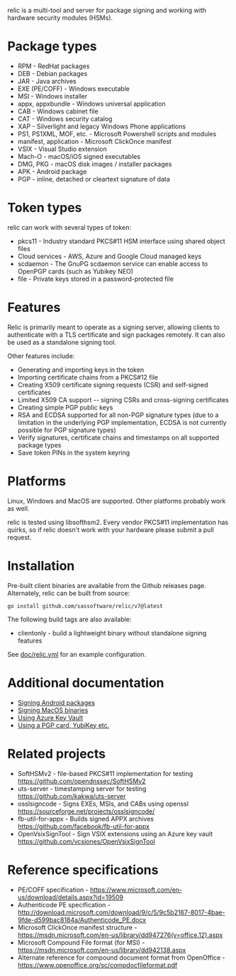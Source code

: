 relic is a multi-tool and server for package signing and working with hardware security modules (HSMs).

# Package types
* RPM - RedHat packages
* DEB - Debian packages
* JAR - Java archives
* EXE (PE/COFF) - Windows executable
* MSI - Windows installer
* appx, appxbundle - Windows universal application
* CAB - Windows cabinet file
* CAT - Windows security catalog
* XAP - Silverlight and legacy Windows Phone applications
* PS1, PS1XML, MOF, etc. - Microsoft Powershell scripts and modules
* manifest, application - Microsoft ClickOnce manifest
* VSIX - Visual Studio extension
* Mach-O - macOS/iOS signed executables
* DMG, PKG - macOS disk images / installer packages
* APK - Android package
* PGP - inline, detached or cleartext signature of data

# Token types
relic can work with several types of token:

* pkcs11 - Industry standard PKCS#11 HSM interface using shared object files
* Cloud services - AWS, Azure and Google Cloud managed keys
* scdaemon - The GnuPG scdaemon service can enable access to OpenPGP cards (such as Yubikey NEO)
* file - Private keys stored in a password-protected file

# Features
Relic is primarily meant to operate as a signing server, allowing clients to authenticate with a TLS certificate and sign packages remotely. It can also be used as a standalone signing tool.

Other features include:

* Generating and importing keys in the token
* Importing certificate chains from a PKCS#12 file
* Creating X509 certificate signing requests (CSR) and self-signed certificates
* Limited X509 CA support -- signing CSRs and cross-signing certificates
* Creating simple PGP public keys
* RSA and ECDSA supported for all non-PGP signature types (due to a limitation in the underlying PGP implementation, ECDSA is not currently possible for PGP signature types)
* Verify signatures, certificate chains and timestamps on all supported package types
* Save token PINs in the system keyring

# Platforms
Linux, Windows and MacOS are supported. Other platforms probably work as well.

relic is tested using libsofthsm2. Every vendor PKCS#11 implementation has quirks, so if relic doesn't work with your hardware please submit a pull request.

# Installation
Pre-built client binaries are available from the Github releases page. Alternately, relic can be built from source:

```go install github.com/sassoftware/relic/v7@latest```

The following build tags are also available:

* clientonly - build a lightweight binary without standalone signing features

See [doc/relic.yml](./doc/relic.yml) for an example configuration.

# Additional documentation

* [Signing Android packages](./doc/android.md)
* [Signing MacOS binaries](./doc/macos.md)
* [Using Azure Key Vault](./doc/azure.md)
* [Using a PGP card, YubiKey etc.](./doc/pgpcard.md)

# Related projects
* SoftHSMv2 - file-based PKCS#11 implementation for testing https://github.com/opendnssec/SoftHSMv2
* uts-server - timestamping server for testing https://github.com/kakwa/uts-server
* osslsigncode - Signs EXEs, MSIs, and CABs using openssl https://sourceforge.net/projects/osslsigncode/
* fb-util-for-appx - Builds signed APPX archives https://github.com/facebook/fb-util-for-appx
* OpenVsixSignTool - Sign VSIX extensions using an Azure key vault https://github.com/vcsjones/OpenVsixSignTool

# Reference specifications
* PE/COFF specification - https://www.microsoft.com/en-us/download/details.aspx?id=19509
* Authenticode PE specification - http://download.microsoft.com/download/9/c/5/9c5b2167-8017-4bae-9fde-d599bac8184a/Authenticode_PE.docx
* Microsoft ClickOnce manifest structure - https://msdn.microsoft.com/en-us/library/dd947276(v=office.12).aspx
* Microsoft Compound File format (for MSI) - https://msdn.microsoft.com/en-us/library/dd942138.aspx
* Alternate reference for compound document format from OpenOffice - https://www.openoffice.org/sc/compdocfileformat.pdf
